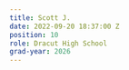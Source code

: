 ```yaml
---
title: Scott J.
date: 2022-09-20 18:37:00 Z
position: 10
role: Dracut High School
grad-year: 2026
---
```


